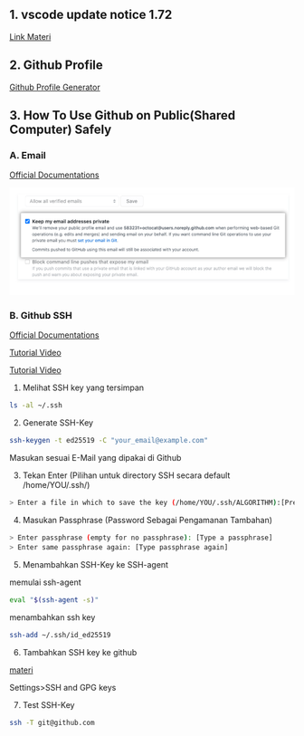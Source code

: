 ## 1. vscode update notice 1.72

[Link Materi](https://programmingunama.readthedocs.io/id/latest/materi/vscode_1_72/)

## 2. Github Profile
[Github Profile Generator](https://rahuldkjain.github.io/gh-profile-readme-generator/)

## 3. How To Use Github on Public(Shared Computer) Safely

### A. Email

[Official Documentations](https://docs.github.com/en/account-and-profile/setting-up-and-managing-your-personal-account-on-github/managing-email-preferences/setting-your-commit-email-address)

![email_privacy](pertemuan_6_b/email_privacy.png)

### B. Github SSH

[Official Documentations](https://docs.github.com/en/authentication/connecting-to-github-with-ssh)

[Tutorial Video](https://www.youtube.com/watch?v=8X4u9sca3Io&ab_channel=VictorGeislinger)

[Tutorial Video](https://www.youtube.com/watch?v=8X4u9sca3Io&ab_channel=VictorGeislinger)


1. Melihat SSH key yang tersimpan

```bash
ls -al ~/.ssh
```

2. Generate SSH-Key

```bash
ssh-keygen -t ed25519 -C "your_email@example.com"
```

Masukan sesuai E-Mail yang dipakai di Github

3. Tekan Enter (Pilihan untuk directory SSH secara default /home/YOU/.ssh/)

```bash
> Enter a file in which to save the key (/home/YOU/.ssh/ALGORITHM):[Press enter]
```

4. Masukan Passphrase (Password Sebagai Pengamanan Tambahan)
   
```bash
> Enter passphrase (empty for no passphrase): [Type a passphrase]
> Enter same passphrase again: [Type passphrase again]
```

5. Menambahkan SSH-Key ke SSH-agent

memulai ssh-agent
```bash
eval "$(ssh-agent -s)"
```

menambahkan ssh key
```bash
ssh-add ~/.ssh/id_ed25519
```

6. Tambahkan SSH key ke github

[materi](https://docs.github.com/en/authentication/connecting-to-github-with-ssh/adding-a-new-ssh-key-to-your-github-account)

Settings>SSH and GPG keys

7. Test SSH-Key
```bash
ssh -T git@github.com
```